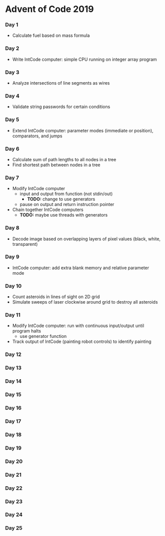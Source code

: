 # Advent of Code 2019

### Day 1
- Calculate fuel based on mass formula
### Day 2
- Write IntCode computer: simple CPU running on integer array program
### Day 3
- Analyze intersections of line segments as wires
### Day 4
- Validate string passwords for certain conditions
### Day 5
- Extend IntCode computer: parameter modes (immediate or position), comparators, and jumps
### Day 6
- Calculate sum of path lengths to all nodes in a tree
- Find shortest path between nodes in a tree
### Day 7
- Modify IntCode computer
   - input and output from function (not stdin/out)
      - **TODO:** change to use generators
   - pause on output and return instruction pointer
- Chain together IntCode computers
   - **TODO:** maybe use threads with generators
### Day 8
- Decode image based on overlapping layers of pixel values (black, white, transparent)
### Day 9
- IntCode computer: add extra blank memory and relative parameter mode
### Day 10
- Count asteroids in lines of sight on 2D grid
- Simulate sweeps of laser clockwise around grid to destroy all asteroids
### Day 11
- Modify IntCode computer: run with continuous input/output until program halts
   - use generator function
- Track output of IntCode (painting robot controls) to identify painting
### Day 12
### Day 13
### Day 14
### Day 15
### Day 16
### Day 17
### Day 18
### Day 19
### Day 20
### Day 21
### Day 22
### Day 23
### Day 24
### Day 25
